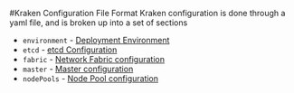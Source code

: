 #Kraken Configuration File Format
Kraken configuration is done through a yaml file, and is broken up into a set of sections

* `environment` - [Deployment Environment](deployment.md)
* `etcd` - [etcd Configuration](etcd.md)
* `fabric` - [Network Fabric configuration](fabric.md)
* `master` - [Master configuration](master.md)
* `nodePools` - [Node Pool configuration](nodepool.md)
